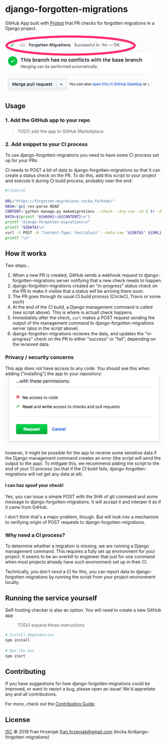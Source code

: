 # django-forgotten-migrations

GitHub App built with [Probot](https://probot.github.io) that PR checks for forgotten migrations in a Django project.

![PR check example](https://raw.githubusercontent.com/frnhr/django-forgotten-migrations/master/screenshot.png "PR check example")


## Usage

### 1. Add the GitHub app to your repo

> TODO add the app to GitHub Marketplace.

### 2. Add snippet to your CI process

To use django-forgotten-migrations you need to have some CI process set up for your PRs.

CI needs to POST a bit of data to django-forgotten-migrations so that it can create a status check on the PR. To do this, add this script to your project and execute it during CI build process, probably near the end:

```sh
#!/bin/sh

URL="https://forgotten-migrations.tocka.tk/hook/"
HASH=`git rev-parse HEAD`
CONTENT=`python manage.py makemigrations --check --dry-run -v2 | tr -d "'"`
DATA=$(printf "${HASH}\n${CONTENT}\n")
printf "django-forgotten-migrations\n"
printf "${DATA}\n"
curl -X POST -H "Content-Type: text/plain" --data-raw "${DATA}" ${URL}
printf "\n"
```


## How it works

Two steps...

1. When a new PR is created, GitHub sends a webhook request to django-forgotten-migrations server notifying that a new check needs to happen.
2. django-forgotten-migrations created an "in-progress" status check on the PR to make it visible that a status will be arriving there soon.
3. The PR goes through its usual CI build process (CircleCI, Travis or some such)
4. At the end of the CI build, a Django management command is called (see script above). This is where is actuall check happens. 
5. Immediately after the check, `curl` makes a POST request sending the output of the management command to django-forgotten-migrations server (also in the script above).
6. django-forgotten-migrations recieves the data, and updates the "in-progress" check on the PR to either "success" or "fail", depending on the received data.


### Privacy / security concerns

This app does not have access to any code. You should see this when adding ("installing") the app to your repository:
![permissions screenshot](https://raw.githubusercontent.com/frnhr/django-forgotten-migrations/master/screenshot-permissions.png "permissions screenshot")


however, it might be possible for the app to receive some sensitive data if the Django management command creates an error (the script will send the output to the app). To mitigate this, we recommend adding the script to the end of your CI process (so that if the CI build fails, django-forgotten-migrations will not get any data at all).

#### I can haz spoof your check!

Yes, you can issue a simple POST with the SHA of git command and some message to django-forgotten-migrations. It will accept it and interper it as if it came from GitHub.

I don't think that's a major problem, though. But will look into a mechanism to verifying origin of POST requests to django-forgotten-migrations.

### Why need a CI process?

To determine whether a migration is missing, we are running a Django management command. This requires a fully set up environment for your project. It seems to be an overkill to engeneer that just for one command when most projects already have such environment set up in their CI.

Technically, you don't _need_ a CI for this, you can report data to django-forgotten-migrations by running the script from your project environment locally.

## Running the service yourself

Self-hosting checker is also an option. You will need to create a new GitHub app 

> TODO expand these instructions

```sh
# Install dependencies
npm install

# Run the bot
npm start
```

## Contributing

If you have suggestions for how django-forgotten-migrations could be improved, or want to report a bug, please open an issue! We'd appretiate any and all contributions.

For more, check out the [Contributing Guide](CONTRIBUTING.md).

## License

[ISC](LICENSE) © 2018 Fran Hrzenjak <fran.hrzenjak@gmail.com> (tocka.tk/django-forgotten-migrations)
